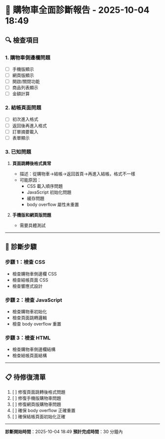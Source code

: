 # 🛒 購物車全面診斷報告 - 2025-10-04 18:49

## 🔍 檢查項目

### 1. 購物車側邊欄問題
- [ ] 手機版顯示
- [ ] 網頁版顯示
- [ ] 開啟/關閉功能
- [ ] 商品列表顯示
- [ ] 金額計算

### 2. 結帳頁面問題
- [ ] 初次進入格式
- [ ] 返回後再進入格式
- [ ] 訂單摘要載入
- [ ] 表單顯示

### 3. 已知問題
1. **頁面跳轉後格式異常**
   - 描述：從購物車→結帳→返回首頁→再進入結帳，格式不一樣
   - 可能原因：
     - CSS 載入順序問題
     - JavaScript 初始化問題
     - 緩存問題
     - body overflow 屬性未重置

2. **手機版和網頁版問題**
   - 需要具體測試

---

## 🔧 診斷步驟

### 步驟 1：檢查 CSS
- 檢查購物車側邊欄 CSS
- 檢查結帳頁面 CSS
- 檢查響應式設計

### 步驟 2：檢查 JavaScript
- 檢查購物車初始化
- 檢查頁面跳轉邏輯
- 檢查 body overflow 重置

### 步驟 3：檢查 HTML
- 檢查購物車側邊欄結構
- 檢查結帳頁面結構

---

## 📋 待修復清單

1. [ ] 修復頁面跳轉後格式問題
2. [ ] 修復手機版購物車問題
3. [ ] 修復網頁版購物車問題
4. [ ] 確保 body overflow 正確重置
5. [ ] 確保結帳頁面初始化正確

---

**診斷開始時間**：2025-10-04 18:49
**預計完成時間**：30 分鐘內
